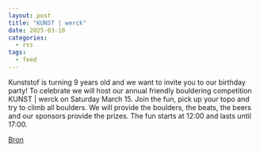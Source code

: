 ```yaml
---
layout: post
title: "KUNST | werck"
date: 2025-03-10
categories: 
  - rss
tags: 
  - feed
---
```


<p>Kunststof is turning 9 years old and we want to invite you to our birthday party! To celebrate we will host our annual friendly bouldering competition KUNST | werck on Saturday March 15. Join the fun, pick up your topo and try to climb all boulders. We will provide the boulders, the beats, the beers and our sponsors provide the prizes. The fun starts at 12:00 and lasts until 17:00.</p>
<p><a href="https://www.klimkalender.nl/comp/kunst-werck/" rel="noopener noreferrer" target="_blank">Bron</a></p>

